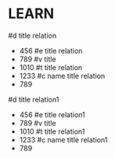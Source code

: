 # LEARN
#d title relation
- 456
#e title relation
- 789
#v title 
- 1010
#t title relation
- 1233
#c name title relation
- 789


#d title relation1
- 456
#e title relation1
- 789
#v title 
- 1010
#t title relation1
- 1233
#c name title relation1
- 789






